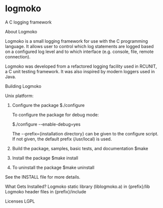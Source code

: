 logmoko
=======

A C logging framework

About Logmoko

  Logmoko is a small logging framework for use with the C programming language. 
  It allows user to control which log statements are logged based on a 
  configured log level and to which interface (e.g. console, file, remote 
  connection).

  Logmoko was developed from a refactored logging facility used in
  RCUNIT, a C unit testing framework. It was also inspired by modern loggers 
  used in Java.

Building Logmoko

Unix platform:

   1. Configure the package
        $./configure

      To configure the package for debug mode:

        $./configure --enable-debug=yes

      The --prefix={installation directory} can be given to the
      configure script. If not given, the default prefix (/usr/local) is
      used.

   2. Build the package, samples, basic tests, and documentation
        $make

   3. Install the package
        $make install

   4. To uninstall the package
        $make uninstall

   See the INSTALL file for more details.

What Gets Installed?
   Logmoko static library (liblogmoko.a) in {prefix}/lib
   Logmoko header files in {prefix}/include

Licenses
   LGPL 
  
